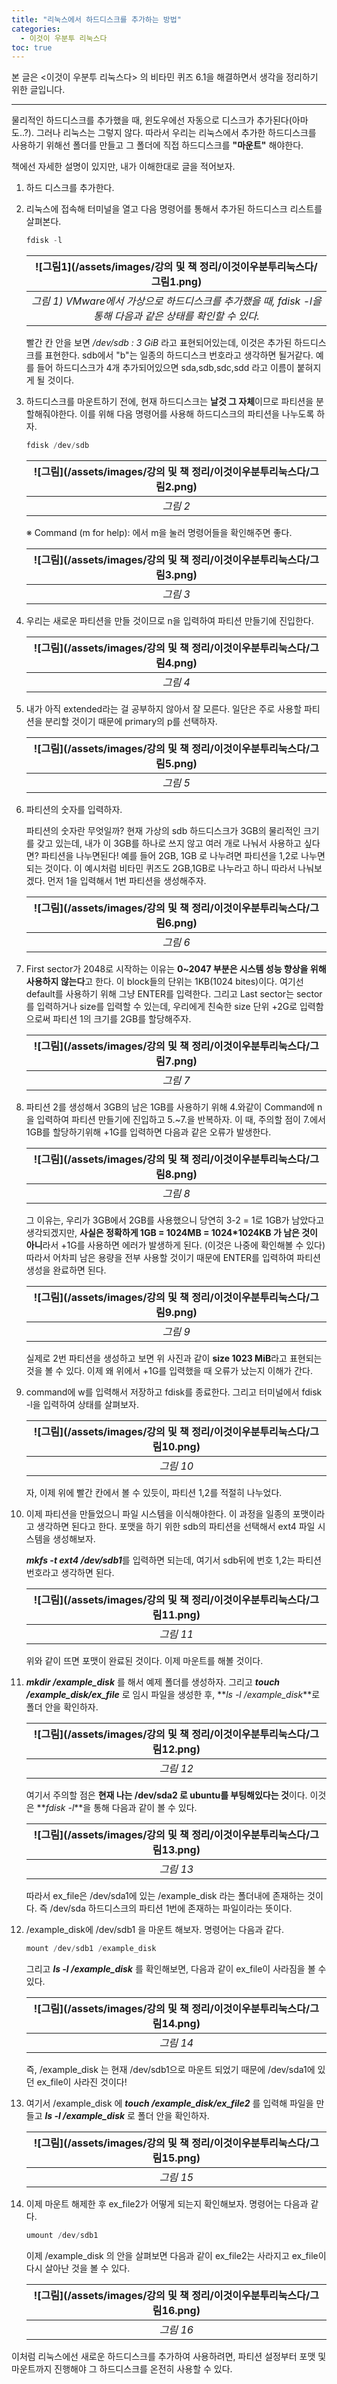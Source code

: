 ```yaml
---
title: "리눅스에서 하드디스크를 추가하는 방법"
categories:
  - 이것이 우분투 리눅스다
toc: true
---
```


본 글은 <이것이 우분투 리눅스다> 의 비타민 퀴즈 6.1을 해결하면서 생각을 정리하기 위한 글입니다.

---


물리적인 하드디스크를 추가했을 때, 윈도우에선 자동으로 디스크가 추가된다(아마도..?). 그러나 리눅스는 그렇지 않다. 
따라서 우리는 리눅스에서 추가한 하드디스크를 사용하기 위해선 폴더를 만들고 그 폴더에 직접 하드디스크를 **"마운트"** 해야한다.

책에선 자세한 설명이 있지만, 내가 이해한대로 글을 적어보자.

1. 하드 디스크를 추가한다.
2. 리눅스에 접속해 터미널을 열고 다음 명령어를 통해서 추가된 하드디스크 리스트를 살펴본다.
  
    ```python
    fdisk -l
    ```  
  
    | ![그림1](/assets/images/강의 및 책 정리/이것이우분투리눅스다/그림1.png)|
    |:--:|
    | *그림 1) VMware에서 가상으로 하드디스크를 추가했을 때, fdisk -l을 통해 다음과 같은 상태를 확인할 수 있다.* |
  
    빨간 칸 안을 보면 _/dev/sdb : 3 GiB_ 라고 표현되어있는데, 이것은 추가된 하드디스크를 표현한다. 
    sdb에서 "b"는 일종의 하드디스크 번호라고 생각하면 될거같다. 예를 들어 하드디스크가 4개 추가되어있으면 sda,sdb,sdc,sdd 라고 이름이 붙혀지게 될 것이다.

3. 하드디스크를 마운트하기 전에, 현재 하드디스크는 **날것 그 자체**이므로 파티션을 분할해줘야한다. 이를 위해 다음 명령어를 사용해 하드디스크의 파티션을 나누도록 하자.

    ```python
    fdisk /dev/sdb 
    ``` 

    | ![그림](/assets/images/강의 및 책 정리/이것이우분투리눅스다/그림2.png)|
    |:--:|
    | *그림 2* |

    ※ Command (m for help): 에서 m을 눌러 명령어들을 확인해주면 좋다.

    | ![그림](/assets/images/강의 및 책 정리/이것이우분투리눅스다/그림3.png)|
    |:--:|
    | *그림 3* |

4. 우리는 새로운 파티션을 만들 것이므로 n을 입력하여 파티션 만들기에 진입한다.
    
    | ![그림](/assets/images/강의 및 책 정리/이것이우분투리눅스다/그림4.png)|
    |:--:|
    | *그림 4* |

5. 내가 아직 extended라는 걸 공부하지 않아서 잘 모른다. 일단은 주로 사용할 파티션을 분리할 것이기 때문에 primary의 p를 선택하자.

    | ![그림](/assets/images/강의 및 책 정리/이것이우분투리눅스다/그림5.png)|
    |:--:|
    | *그림 5* |

6. 파티션의 숫자를 입력하자.

    파티션의 숫자란 무엇일까? 현재 가상의 sdb 하드디스크가 3GB의 물리적인 크기를 갖고 있는데, 내가 이 3GB를 하나로 쓰지 않고 여러 개로 나눠서 사용하고 싶다면? 파티션을 나누면된다! 
    예를 들어 2GB, 1GB 로 나누려면 파티션을 1,2로 나누면 되는 것이다. 이 예시처럼 비타민 퀴즈도 2GB,1GB로 나누라고 하니 따라서 나눠보겠다.
    먼저 1을 입력해서 1번 파티션을 생성해주자.
    
    | ![그림](/assets/images/강의 및 책 정리/이것이우분투리눅스다/그림6.png)|
    |:--:|
    | *그림 6* |
    
7. First sector가 2048로 시작하는 이유는 **0~2047 부분은 시스템 성능 향상을 위해 사용하지 않는다**고 한다. 
이 block들의 단위는 1KB(1024 bites)이다. 여기선 default를 사용하기 위해 그냥 ENTER를 입력한다.
그리고 Last sector는 sector를 입력하거나 size를 입력할 수 있는데, 우리에게 친숙한 size 단위 +2G로 입력함으로써 파티션 1의 크기를 2GB를 할당해주자.

    | ![그림](/assets/images/강의 및 책 정리/이것이우분투리눅스다/그림7.png)|
    |:--:|
    | *그림 7* |
    
8. 파티션 2를 생성해서 3GB의 남은 1GB를 사용하기 위해 4.와같이 Command에 n을 입력하여 파티션 만들기에 진입하고 5.~7.을 반복하자. 
이 때, 주의할 점이 7.에서 1GB를 할당하기위해 +1G를 입력하면 다음과 같은 오류가 발생한다.

    | ![그림](/assets/images/강의 및 책 정리/이것이우분투리눅스다/그림8.png)|
    |:--:|
    | *그림 8* |
      
    그 이유는, 우리가 3GB에서 2GB를 사용했으니 당연히 3-2 = 1로 1GB가 남았다고 생각되겠지만, **사실은 정확하게 1GB = 1024MB = 1024*1024KB 가 남은 것이 아니**라서 +1G를 사용하면 에러가 발생하게 된다. (이것은 나중에 확인해볼 수 있다) 따라서 어차피 남은 용량을 전부 사용할 것이기 때문에 ENTER를 입력하여 파티션 생성을 완료하면 된다.

    | ![그림](/assets/images/강의 및 책 정리/이것이우분투리눅스다/그림9.png)|
    |:--:|
    | *그림 9* |
    
    실제로 2번 파티션을 생성하고 보면 위 사진과 같이 **size 1023 MiB**라고 표현되는 것을 볼 수 있다. 이제 왜 위에서 +1G를 입력했을 때 오류가 났는지 이해가 간다.

9. command에 w를 입력해서 저장하고 fdisk를 종료한다. 그리고 터미널에서 fdisk -l을 입력하여 상태를 살펴보자.

     | ![그림](/assets/images/강의 및 책 정리/이것이우분투리눅스다/그림10.png)|
     |:--:|
     | *그림 10* |

      자, 이제 위에 빨간 칸에서 볼 수 있듯이, 파티션 1,2를 적절히 나누었다.
      
10. 이제 파티션을 만들었으니 파일 시스템을 이식해야한다. 이 과정을 일종의 포맷이라고 생각하면 된다고 한다. 포맷을 하기 위한 sdb의 파티션을 선택해서 ext4 파일 시스템을 생성해보자.

    ***mkfs -t ext4 /dev/sdb1***를 입력하면 되는데, 여기서 sdb뒤에 번호 1,2는 파티션 번호라고 생각하면 된다.

    | ![그림](/assets/images/강의 및 책 정리/이것이우분투리눅스다/그림11.png)|
    |:--:|
    | *그림 11* |

    위와 같이 뜨면 포맷이 완료된 것이다. 이제 마운트를 해볼 것이다.    

11. **_mkdir /example_disk_** 를 해서 예제 폴더를 생성하자.
그리고 **_touch /example_disk/ex_file_** 로 임시 파일을 생성한 후, **_ls -l /example_disk_**로 폴더 안을 확인하자.

    | ![그림](/assets/images/강의 및 책 정리/이것이우분투리눅스다/그림12.png)|
    |:--:|
    | *그림 12* |
  
    여기서 주의할 점은 **현재 나는 /dev/sda2 로 ubuntu를 부팅해있다는 것**이다. 이것은 **_fdisk -l_**을 통해 다음과 같이 볼 수 있다.

    | ![그림](/assets/images/강의 및 책 정리/이것이우분투리눅스다/그림13.png)|
    |:--:|
    | *그림 13* |
  
    따라서 ex_file은 /dev/sda1에 있는 /example_disk 라는 폴더내에 존재하는 것이다. 즉 /dev/sda 하드디스크의 파티션 1번에 존재하는 파일이라는 뜻이다.

12. /example_disk에 /dev/sdb1 을 마운트 해보자. 명령어는 다음과 같다. 

    ```python
    mount /dev/sdb1 /example_disk
    ```
    
    그리고 _**ls -l /example_disk**_ 를 확인해보면, 다음과 같이 ex_file이 사라짐을 볼 수 있다.

    | ![그림](/assets/images/강의 및 책 정리/이것이우분투리눅스다/그림14.png)|
    |:--:|
    | *그림 14* |
  
    즉, /example_disk 는 현재 /dev/sdb1으로 마운트 되었기 때문에 /dev/sda1에 있던 ex_file이 사라진 것이다!

13. 여기서 /example_disk 에 **_touch /example_disk/ex_file2_** 를 입력해 파일을 만들고 **_ls -l /example_disk_** 로 폴더 안을 확인하자.

     | ![그림](/assets/images/강의 및 책 정리/이것이우분투리눅스다/그림15.png)|
     |:--:|
     | *그림 15* |
  
14. 이제 마운트 해제한 후 ex_file2가 어떻게 되는지 확인해보자. 명령어는 다음과 같다.

    ```python
    umount /dev/sdb1
    ```

    이제 /example_disk 의 안을 살펴보면 다음과 같이 ex_file2는 사라지고 ex_file이 다시 살아난 것을 볼 수 있다.

    | ![그림](/assets/images/강의 및 책 정리/이것이우분투리눅스다/그림16.png)|
    |:--:|
    | *그림 16* |

이처럼 리눅스에선 새로운 하드디스크를 추가하여 사용하려면, 파티션 설정부터 포맷 및 마운트까지 진행해야 그 하드디스크를 온전히 사용할 수 있다.